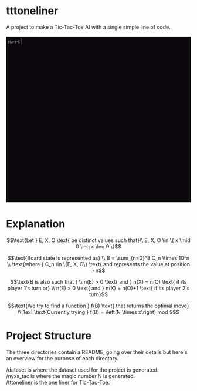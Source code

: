 # tttoneliner
A project to make a Tic-Tac-Toe AI with a single simple line of code.  
<br>
<img 
    src="/assets/tttol.gif" 
    width="800" 
    height="450"
/>

# Explanation
```math
\text{Let } E, X, O \text{ be distinct values such that}\\  
E, X, O \in \{ x \mid 0 \leq x \leq 9 \}
```
  

```math
\text{Board state is represented as} \\
B = \sum_{n=0}^8 C_n \times 10^n \\
\text{where } C_n \in \{E, X, O\} \text{ and represents the value at position } n
```

```math
\text{B is also such that } \\  
n(E) > 0 \text{ and } n(X) = n(O) \text{ if its player 1's turn or} \\
n(E) > 0 \text{ and } n(X) = n(O)+1 \text{ if its player 2's turn}
```


```math
\text{We try to find a function } f(B) \text{ that returns the optimal move}
\\[1ex]
\text{Currently trying } f(B) = \left(N \times x\right) mod 9
```

# Project Structure
The three directories contain a README, going over their details but here's an overview for the purpose of each directory.  
  
/dataset is where the dataset used for the project is generated.  
/nyxs_tac is where the magic number N is generated.  
/tttoneliner is the one liner for Tic-Tac-Toe.